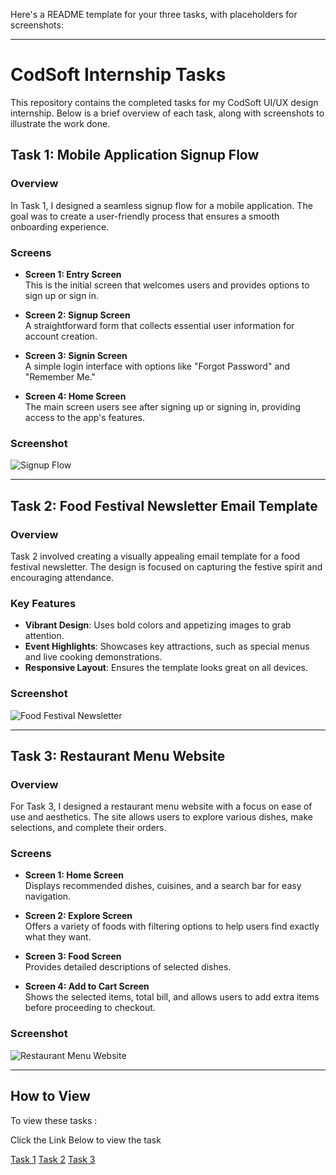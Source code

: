 Here's a README template for your three tasks, with placeholders for screenshots:

---

# CodSoft Internship Tasks

This repository contains the completed tasks for my CodSoft UI/UX design internship. Below is a brief overview of each task, along with screenshots to illustrate the work done.

## Task 1: Mobile Application Signup Flow

### Overview
In Task 1, I designed a seamless signup flow for a mobile application. The goal was to create a user-friendly process that ensures a smooth onboarding experience.

### Screens
- **Screen 1: Entry Screen**  
  This is the initial screen that welcomes users and provides options to sign up or sign in.

- **Screen 2: Signup Screen**  
  A straightforward form that collects essential user information for account creation.

- **Screen 3: Signin Screen**  
  A simple login interface with options like "Forgot Password" and "Remember Me."

- **Screen 4: Home Screen**  
  The main screen users see after signing up or signing in, providing access to the app's features.

### Screenshot
![Signup Flow](path/to/screenshot-task1.png)

---

## Task 2: Food Festival Newsletter Email Template

### Overview
Task 2 involved creating a visually appealing email template for a food festival newsletter. The design is focused on capturing the festive spirit and encouraging attendance.

### Key Features
- **Vibrant Design**: Uses bold colors and appetizing images to grab attention.
- **Event Highlights**: Showcases key attractions, such as special menus and live cooking demonstrations.
- **Responsive Layout**: Ensures the template looks great on all devices.

### Screenshot
![Food Festival Newsletter](path/to/screenshot-task2.png)

---

## Task 3: Restaurant Menu Website

### Overview
For Task 3, I designed a restaurant menu website with a focus on ease of use and aesthetics. The site allows users to explore various dishes, make selections, and complete their orders.

### Screens
- **Screen 1: Home Screen**  
  Displays recommended dishes, cuisines, and a search bar for easy navigation.

- **Screen 2: Explore Screen**  
  Offers a variety of foods with filtering options to help users find exactly what they want.

- **Screen 3: Food Screen**  
  Provides detailed descriptions of selected dishes.

- **Screen 4: Add to Cart Screen**  
  Shows the selected items, total bill, and allows users to add extra items before proceeding to checkout.

### Screenshot
![Restaurant Menu Website](path/to/screenshot-task3.png)

---

## How to View

To view these tasks :

Click the Link Below to view the task

[Task 1](https://www.figma.com/design/sLNkGQcM44ooaG2uWFldFj/Sign-up-Flow?node-id=0-1&t=hd7AEP1Fzx5TimMb-0)
[Task 2](https://www.figma.com/design/RsmXQzXIGiFVhc0o49Ml5f/newsletter?node-id=0-1&t=ZN6kWvdAf2HWbNH8-0)
[Task 3](https://www.figma.com/design/3xjHscdHnQ67CnL0xcVMc7/Resturant-Menu?node-id=9-2&t=S6xH8V935fYfgKsQ-0)
